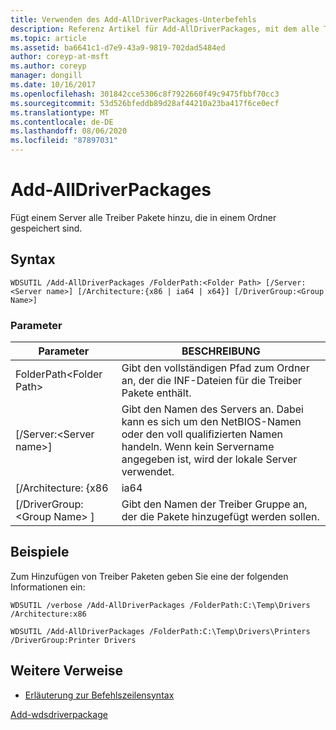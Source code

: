 ```yaml
---
title: Verwenden des Add-AllDriverPackages-Unterbefehls
description: Referenz Artikel für Add-AllDriverPackages, mit dem alle Treiber Pakete, die in einem Ordner gespeichert sind, einem Server hinzugefügt werden.
ms.topic: article
ms.assetid: ba6641c1-d7e9-43a9-9819-702dad5484ed
author: coreyp-at-msft
ms.author: coreyp
manager: dongill
ms.date: 10/16/2017
ms.openlocfilehash: 301842cce5306c8f7922660f49c9475fbbf70cc3
ms.sourcegitcommit: 53d526bfeddb89d28af44210a23ba417f6ce0ecf
ms.translationtype: MT
ms.contentlocale: de-DE
ms.lasthandoff: 08/06/2020
ms.locfileid: "87897031"
---
```

# <a name="add-alldriverpackages"></a>Add-AllDriverPackages

Fügt einem Server alle Treiber Pakete hinzu, die in einem Ordner gespeichert sind.

## <a name="syntax"></a>Syntax

```
WDSUTIL /Add-AllDriverPackages /FolderPath:<Folder Path> [/Server:<Server name>] [/Architecture:{x86 | ia64 | x64}] [/DriverGroup:<Group Name>]
```

### <a name="parameters"></a>Parameter

|          Parameter           |                                                              BESCHREIBUNG                                                              |
|------------------------------|---------------------------------------------------------------------------------------------------------------------------------------|
|  FolderPath\<Folder Path>  |                      Gibt den vollständigen Pfad zum Ordner an, der die INF-Dateien für die Treiber Pakete enthält.                      |
|   [/Server:\<Server name>]   | Gibt den Namen des Servers an. Dabei kann es sich um den NetBIOS-Namen oder den voll qualifizierten Namen handeln. Wenn kein Servername angegeben ist, wird der lokale Server verwendet. |
|     [/Architecture: {x86      |                                                                 ia64                                                                  |
| [/DriverGroup: \<Group Name> ] |                             Gibt den Namen der Treiber Gruppe an, der die Pakete hinzugefügt werden sollen.                             |

## <a name="examples"></a>Beispiele

Zum Hinzufügen von Treiber Paketen geben Sie eine der folgenden Informationen ein:
```
WDSUTIL /verbose /Add-AllDriverPackages /FolderPath:C:\Temp\Drivers /Architecture:x86
```
```
WDSUTIL /Add-AllDriverPackages /FolderPath:C:\Temp\Drivers\Printers /DriverGroup:Printer Drivers
```

## <a name="additional-references"></a>Weitere Verweise

- [Erläuterung zur Befehlszeilensyntax](command-line-syntax-key.md)

[Add-wdsdriverpackage](/previous-versions/windows/powershell-scripting/dn283440(v=wps.630))
